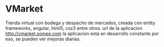 # VMarket
Tienda virtual con bodega y despacho de mercados, creada con entity frameworks, angular, html5, css3 entre otros.
url de la aplicacion http://vmarket.somee.com
la aplicacion esta en desarrollo constante por eso, se pueden ver mejoras diarias.
